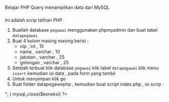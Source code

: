 Belajar PHP Query menampilkan data dari MySQL
###

Ini adalah scrip latihan PHP.
1. Buatlah database `pegawai` menggunakan phpmyadmin dan buat tabel `datapegawai`
2. Buat 4 kolom masing masing berisi :
    * nip , int , 15
    * nama , varchar , 10
    * jabatan , varchar , 25
    * golongan , varchar , 25
3. Setelah terbuat klik database `pegawai` klik tabel `datapegawai` klik menu `insert` kemudian isi data , pada form yang tambil 
4. Untuk menyimpan klik go
5. Buat folder datapegawephp , kemudian buat script index.php , isi scrip : 

<?
$koneksi=mysql_connect ("localhost","root","");
mysql_select_db("pegawai");
$query="select * from datapegawai";
$hasil=mysql_query($query);
while ($row=mysql_fetch_row($hasil)) {
	# code...
	echo $row[0]."-".$row[1]."-".$row[2]."-".$row[3]."<br>";
}
mysql_close($koneksi)
?>